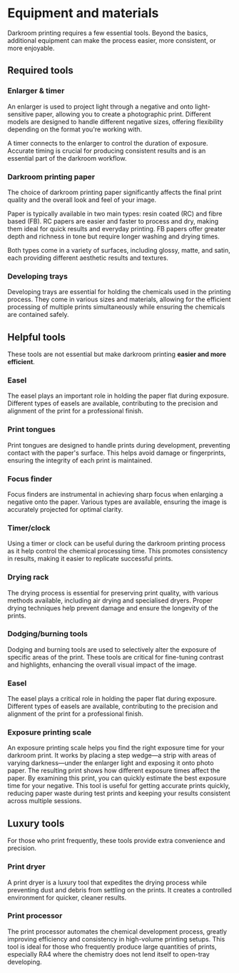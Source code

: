 # Equipment and materials

Darkroom printing requires a few essential tools. 
Beyond the basics, additional equipment can make the process easier, more consistent, or more enjoyable.

## Required tools

### Enlarger & timer
An enlarger is used to project light through a negative and onto light-sensitive paper, allowing you to create a photographic print. 
Different models are designed to handle different negative sizes, offering flexibility depending on the format you're working with.

A timer connects to the enlarger to control the duration of exposure. 
Accurate timing is crucial for producing consistent results and is an essential part of the darkroom workflow.

### Darkroom printing paper
The choice of darkroom printing paper significantly affects the final print quality and the overall look and feel of your image. 

Paper is typically available in two main types: resin coated (RC) and fibre based (FB). 
RC papers are easier and faster to process and dry, making them ideal for quick results and everyday printing. 
FB papers offer greater depth and richness in tone but require longer washing and drying times. 

Both types come in a variety of surfaces, including glossy, matte, and satin, each providing different aesthetic results and textures.

### Developing trays
Developing trays are essential for holding the chemicals used in the printing process. 
They come in various sizes and materials, allowing for the efficient processing of multiple prints simultaneously while ensuring the chemicals are contained safely.

## Helpful tools

These tools are not essential but make darkroom printing **easier and more efficient**.

### Easel
The easel plays an important role in holding the paper flat during exposure. 
Different types of easels are available, contributing to the precision and alignment of the print for a professional finish.

### Print tongues
Print tongues are designed to handle prints during development, preventing contact with the paper's surface. 
This helps avoid damage or fingerprints, ensuring the integrity of each print is maintained.

### Focus finder
Focus finders are instrumental in achieving sharp focus when enlarging a negative onto the paper. 
Various types are available, ensuring the image is accurately projected for optimal clarity.

### Timer/clock
Using a timer or clock can be useful during the darkroom printing process as it help control the chemical processing time.
This promotes consistency in results, making it easier to replicate successful prints.

### Drying rack
The drying process is essential for preserving print quality, with various methods available, including air drying and specialised dryers. 
Proper drying techniques help prevent damage and ensure the longevity of the prints.

### Dodging/burning tools
Dodging and burning tools are used to selectively alter the exposure of specific areas of the print. 
These tools are critical for fine-tuning contrast and highlights, enhancing the overall visual impact of the image.

### Easel
The easel plays a critical role in holding the paper flat during exposure. 
Different types of easels are available, contributing to the precision and alignment of the print for a professional finish.

### Exposure printing scale
An exposure printing scale helps you find the right exposure time for your darkroom print. 
It works by placing a step wedge—a strip with areas of varying darkness—under the enlarger light and exposing it onto photo paper. 
The resulting print shows how different exposure times affect the paper. 
By examining this print, you can quickly estimate the best exposure time for your negative.
This tool is useful for getting accurate prints quickly, reducing paper waste during test prints and keeping your results consistent across multiple sessions.

## Luxury tools 

For those who print frequently, these tools provide extra convenience and precision. 

### Print dryer
A print dryer is a luxury tool that expedites the drying process while preventing dust and debris from settling on the prints. 
It creates a controlled environment for quicker, cleaner results.

### Print processor
The print processor automates the chemical development process, greatly improving efficiency and consistency in high-volume printing setups. 
This tool is ideal for those who frequently produce large quantities of prints, especially RA4 where the chemistry does not lend itself to open-tray developing.